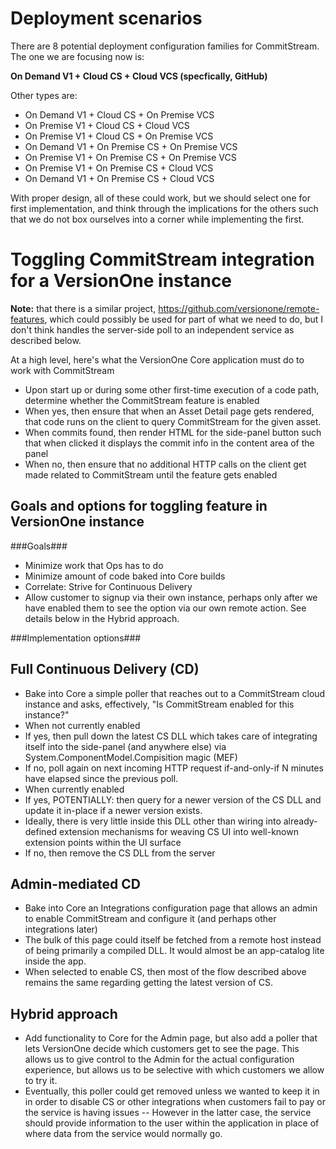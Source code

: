 # Deployment scenarios

There are 8 potential deployment configuration families for CommitStream. The one we are focusing now is:

**On Demand V1 + Cloud CS + Cloud VCS (specfically, GitHub)**

Other types are:

* On Demand V1 + Cloud CS + On Premise VCS
* On Premise V1 + Cloud CS + Cloud VCS
* On Premise V1 + Cloud CS + On Premise VCS
* On Demand V1 + On Premise CS + On Premise VCS
* On Premise V1 + On Premise CS + On Premise VCS
* On Premise V1 + On Premise CS + Cloud VCS
* On Demand V1 + On Premise CS + Cloud VCS

With proper design, all of these could work, but we should select one for first implementation, and think through the implications for the others such that we do not box ourselves into a corner while implementing the first.

# Toggling CommitStream integration for a VersionOne instance

**Note:** that there is a similar project, https://github.com/versionone/remote-features, which could possibly be used for part of what we need to do, but I don't think handles the server-side poll to an independent service as described below.

At a high level, here's what the VersionOne Core application must do to work with CommitStream

* Upon start up or during some other first-time execution of a code path, determine whether the CommitStream feature is enabled
 * When yes, then ensure that when an Asset Detail page gets rendered, that code runs on the client to query CommitStream for the given asset.
  * When commits found, then render HTML for the side-panel button such that when clicked it displays the commit info in the content area of the panel
 * When no, then ensure that no additional HTTP calls on the client get made related to CommitStream until the feature gets enabled

## Goals and options for toggling feature in VersionOne instance

###Goals###

* Minimize work that Ops has to do
* Minimize amount of code baked into Core builds
 * Correlate: Strive for Continuous Delivery
* Allow customer to signup via their own instance, perhaps only after we have enabled them to see the option via our own remote action. See details below in the Hybrid approach.

###Implementation options###

## Full Continuous Delivery (CD)

* Bake into Core a simple poller that reaches out to a CommitStream cloud instance and asks, effectively, "Is CommitStream enabled for this instance?" 
 * When not currently enabled
  * If yes, then pull down the latest CS DLL which takes care of integrating itself into the side-panel (and anywhere else) via System.ComponentModel.Compisition magic (MEF)
  * If no, poll again on next incoming HTTP request if-and-only-if N minutes have elapsed since the previous poll.
 * When currently enabled
  * If yes, POTENTIALLY: then query for a newer version of the CS DLL and update it in-place if a newer version exists.
   * Ideally, there is very little inside this DLL other than wiring into already-defined extension mechanisms for weaving CS UI into well-known extension points within the UI surface
  * If no, then remove the CS DLL from the server
  
## Admin-mediated CD  

* Bake into Core an Integrations configuration page that allows an admin to enable CommitStream and configure it (and perhaps other integrations later)
 * The bulk of this page could itself be fetched from a remote host instead of being primarily a compiled DLL. It would almost be an app-catalog lite inside the app.
* When selected to enable CS, then most of the flow described above remains the same regarding getting the latest version of CS. 

## Hybrid approach

* Add functionality to Core for the Admin page, but also add a poller that lets VersionOne decide which customers get to see the page. This allows us to give control to the Admin for the actual configuration experience, but allows us to be selective with which customers we allow to try it.
 * Eventually, this poller could get removed unless we wanted to keep it in in order to disable CS or other integrations when customers fail to pay or the service is having issues -- However in the latter case, the service should provide information to the user within the application in place of where data from the service would normally go.


